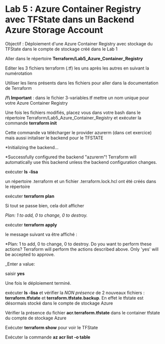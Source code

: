 # Lab 5 : Azure Container Registry avec TFState dans un Backend Azure Storage Account

Objectif : Déploiement d'une Azure Container Registry avec stockage du TFState dans le compte de stockage créé dans le Lab 1

Aller dans le répertoire **Terraform/Lab5_Azure_Container_Registry**

Editer les 3 fichiers terraform (.tf) les uns après les autres en suivant la numérotation

Utiliser les liens présents dans les fichiers pour aller dans la documentation de Terraform

**/!\ Important** : dans le fichier 3-variables.tf  mettre un nom unique pour votre Azure Container Registry

Une fois les fichiers modifiés, placez vous dans votre bash dans le répertoire Terraform/Lab5_Azure_Container_Registry et exécuter la commande **terraform init** 

Cette commande va télécharger le provider azurerm (dans cet exercice) mais aussi initaliser le backend pour le TFSTATE

*Initializing the backend...

*Successfully configured the backend "azurerm"! Terraform will automatically
use this backend unless the backend configuration changes.

exécuter **ls -lisa**

un répertoire .terraform et un fichier .terraform.lock.hcl ont été créés dans le répertoire

exécuter **terraform plan**

Si tout se passe bien, cela doit afficher

_Plan: 1 to add, 0 to change, 0 to destroy._ 

exécuter **terraform apply** 

le message suivant va être affiché :

*Plan: 1 to add, 0 to change, 0 to destroy.
 Do you want to perform these actions?
  Terraform will perform the actions described above.
  Only 'yes' will be accepted to approve.

  _Enter a value:

  saisir **yes**

  Une fois le déploiement terminé. 

  exécuter **ls -lisa** et vérifier la _NON présence_  de 2 nouveaux fichiers : **terraform.tfstate** et **terraform.tfstate.backup**. En effet le tfstate est désormais stocké dans le compte de stockage Azure

  Vérifier la présence du fichier **acr.terraform.tfstate** dans le container tfstate du compte de stockage Azure

  Exécuter **terraform show** pour voir le TFState

  Exécuter la commande **az acr list -o table**
